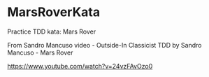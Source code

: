 # MarsRoverKata
Practice TDD kata: Mars Rover

From Sandro Mancuso video - Outside-In Classicist TDD by Sandro Mancuso - Mars Rover

https://www.youtube.com/watch?v=24vzFAvOzo0
